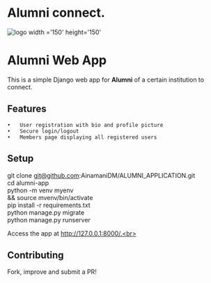 # Alumni connect.
![logo width ='150' height='150'](https://github.com/user-attachments/assets/4ec574be-35f1-4f6b-b572-6c9f10f0ae67 )

# Alumni Web App

This is a simple Django web app for **Alumni** of a certain institution to connect.

## Features

	•	User registration with bio and profile picture
	•	Secure login/logout
	•	Members page displaying all registered users

## Setup

git clone git@github.com:AinamaniDM/ALUMNI_APPLICATION.git <br> 
cd alumni-app  <br>
python -m venv myenv <br>
&& source mvenv/bin/activate  <br>
pip install -r requirements.txt <br> 
python manage.py migrate  <br>
python manage.py runserver <br> 

Access the app at http://127.0.0.1:8000/.<br>

## Contributing

Fork, improve and submit a PR!<br>

